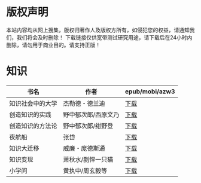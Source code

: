 # 版权声明

本站内容均从网上搜集，版权归著作人及版权方所有，如侵犯您的权益，请通知我们，我们将会及时删除！ 下载链接仅供宽带测试研究用途，请下载后在24小时内删除，请勿用于商业目的。请支持正版！

# 知识

| 书名 | 作者 | epub/mobi/azw3 |
| --- | --- | --- |
| 知识社会中的大学 | 杰勒德・德兰迪 | [下载](https://url89.ctfile.com/f/31084289-1357004371-45c9cb?p=8866) |
| 创造知识的实践 | 野中郁次郎/西原文乃 | [下载](https://url89.ctfile.com/f/31084289-1356992245-1af643?p=8866) |
| 创造知识的方法论 | 野中郁次郎/绀野登 | [下载](https://url89.ctfile.com/f/31084289-1356991945-e87f6d?p=8866) |
| 夜航船 | 张岱 | [下载](https://url89.ctfile.com/f/31084289-1357026280-2a32f2?p=8866) |
| 知识大迁移 | 威廉・庞德斯通 | [下载](https://url89.ctfile.com/f/31084289-1357019845-51d7de?p=8866) |
| 知识变现 | 萧秋水/剽悍一只猫 | [下载](https://url89.ctfile.com/f/31084289-1357018279-eb39b7?p=8866) |
| 小学问 | 黄执中/周玄毅等 | [下载](https://url89.ctfile.com/f/31084289-1357017124-975340?p=8866) |
